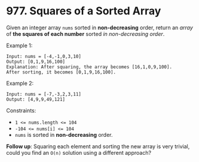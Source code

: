 # 977. Squares of a Sorted Array

Given an integer array `nums` sorted in **non-decreasing** order,
return an *array* of **the squares of each number** sorted *in non-decreasing order*.

Example 1:

``` 
Input: nums = [-4,-1,0,3,10]
Output: [0,1,9,16,100]
Explanation: After squaring, the array becomes [16,1,0,9,100].
After sorting, it becomes [0,1,9,16,100].
```

Example 2:

```
Input: nums = [-7,-3,2,3,11]
Output: [4,9,9,49,121]
```

Constraints:

- `1 <= nums.length <= 104`
- `-104 <= nums[i] <= 104`
- `nums` is sorted in **non-decreasing** order.

**Follow up**: Squaring each element and sorting the new array is very trivial, could you find an `O(n)` solution using a different approach?